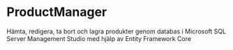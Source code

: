 # ProductManager

Hämta, redigera, ta bort och lagra produkter genom databas i Microsoft SQL Server Management Studio med hjälp av Entity Framework Core
